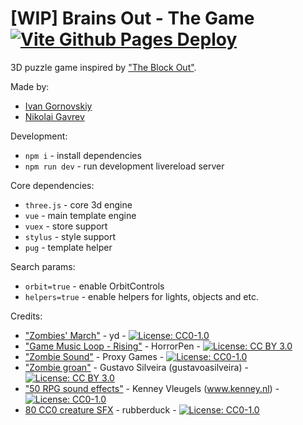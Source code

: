 # [WIP] Brains Out - The Game [![Vite Github Pages Deploy](https://github.com/Underclassity/brains-out/actions/workflows/vite-github-pages-deploy.yml/badge.svg)](https://github.com/Underclassity/brains-out/actions/workflows/vite-github-pages-deploy.yml)

3D puzzle game inspired by ["The Block Out"](https://en.wikipedia.org/wiki/Blockout).

Made by:

- [Ivan Gornovskiy](www.linkedin.com/in/ivan-gornovskiy-a1a290282/)
- [Nikolai Gavrev](https://www.linkedin.com/in/nikolai-gavrev-6010ba215/)

Development:

- `npm i` - install dependencies
- `npm run dev` - run development livereload server

Core dependencies:

- `three.js` - core 3d engine
- `vue` - main template engine
- `vuex` - store support
- `stylus` - style support
- `pug` - template helper

Search params:

- `orbit=true` - enable OrbitControls
- `helpers=true` - enable helpers for lights, objects and etc.

Credits:
- ["Zombies' March"](https://opengameart.org/content/zombies-march) - yd - [![License: CC0-1.0](https://img.shields.io/badge/License-CC0_1.0-lightgrey.svg)](http://creativecommons.org/publicdomain/zero/1.0/)
- ["Game Music Loop - Rising"](https://opengameart.org/content/game-music-loop-rising) - HorrorPen - [![License: CC BY 3.0](https://img.shields.io/badge/License-CC_BY_3.0-lightgrey.svg)](https://creativecommons.org/licenses/by/3.0/)
- ["Zombie Sound"](https://opengameart.org/content/zombie-sound) - Proxy Games - [![License: CC0-1.0](https://img.shields.io/badge/License-CC0_1.0-lightgrey.svg)](http://creativecommons.org/publicdomain/zero/1.0/)
- ["Zombie groan"](https://opengameart.org/content/zombie-groan) - Gustavo Silveira (gustavoasilveira) - [![License: CC BY 3.0](https://img.shields.io/badge/License-CC_BY_3.0-lightgrey.svg)](https://creativecommons.org/licenses/by/3.0/)
- ["50 RPG sound effects"](https://opengameart.org/content/50-rpg-sound-effects) - Kenney Vleugels (www.kenney.nl) - [![License: CC0-1.0](https://img.shields.io/badge/License-CC0_1.0-lightgrey.svg)](http://creativecommons.org/publicdomain/zero/1.0/)
- [80 CC0 creature SFX](https://opengameart.org/content/80-cc0-creature-sfx) - rubberduck - [![License: CC0-1.0](https://img.shields.io/badge/License-CC0_1.0-lightgrey.svg)](http://creativecommons.org/publicdomain/zero/1.0/)